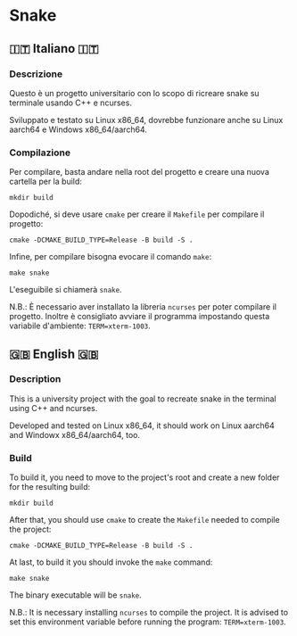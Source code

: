 # Snake

## 🇮🇹 Italiano 🇮🇹

### Descrizione

Questo è un progetto universitario con lo scopo di ricreare snake su terminale usando C++ e ncurses.

Sviluppato e testato su Linux x86_64, dovrebbe funzionare anche su Linux aarch64 e Windows x86_64/aarch64.

### Compilazione

Per compilare, basta andare nella root del progetto e creare una nuova cartella per la build:

```shell
mkdir build
```

Dopodiché, si deve usare `cmake` per creare il `Makefile` per compilare il progetto:

```shell
cmake -DCMAKE_BUILD_TYPE=Release -B build -S .
```

Infine, per compilare bisogna evocare il comando `make`:

```shell
make snake
```

L'eseguibile si chiamerà `snake`.

N.B.: È necessario aver installato la libreria `ncurses` per poter compilare il progetto.
Inoltre è consigliato avviare il programma impostando questa variabile d'ambiente: `TERM=xterm-1003`.

## 🇬🇧 English 🇬🇧

### Description

This is a university project with the goal to recreate snake in the terminal using C++ and ncurses.

Developed and tested on Linux x86_64, it should work on Linux aarch64 and Windowx x86_64/aarch64, too.

### Build

To build it, you need to move to the project's root and create a new folder for the resulting build:

```shell
mkdir build
```

After that, you should use `cmake` to create the `Makefile` needed to compile the project:

```shell
cmake -DCMAKE_BUILD_TYPE=Release -B build -S .
```

At last, to build it you should invoke the `make` command:

```shell
make snake
```

The binary executable will be `snake`.

N.B.: It is necessary installing `ncurses` to compile the project.
It is advised to set this environment variable before running the program: `TERM=xterm-1003`.